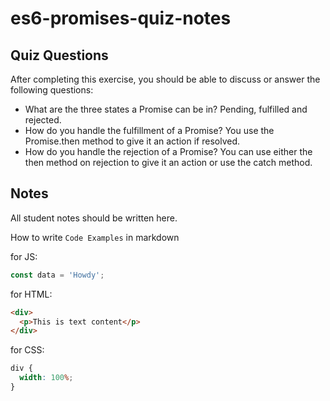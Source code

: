 # es6-promises-quiz-notes

## Quiz Questions

After completing this exercise, you should be able to discuss or answer the following questions:

- What are the three states a Promise can be in?
  Pending, fulfilled and rejected.
- How do you handle the fulfillment of a Promise?
  You use the Promise.then method to give it an action if resolved.
- How do you handle the rejection of a Promise?
  You can use either the then method on rejection to give it an action or use the catch method.

## Notes

All student notes should be written here.

How to write `Code Examples` in markdown

for JS:

```javascript
const data = 'Howdy';
```

for HTML:

```html
<div>
  <p>This is text content</p>
</div>
```

for CSS:

```css
div {
  width: 100%;
}
```
